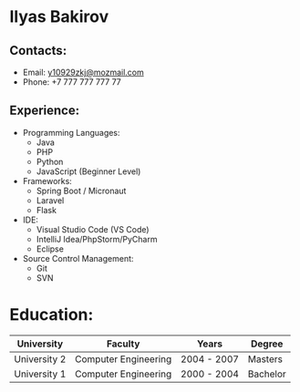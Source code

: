 # Ilyas Bakirov
 ## Contacts:
* Email: y10929zkj@mozmail.com
* Phone: +7 777 777 777 77
## Experience:

* Programming Languages:
  - Java
  - PHP
  - Python
  - JavaScript (Beginner Level)
* Frameworks:
  - Spring Boot / Micronaut
  - Laravel
  - Flask
* IDE:
  - Visual Studio Code (VS Code)
  - IntelliJ Idea/PhpStorm/PyCharm
  - Eclipse
* Source Control Management:
  - Git
  - SVN

# Education:

| University | Faculty | Years | Degree |
|--|--|--|--|
| University 2 | Computer Engineering | 2004 - 2007 | Masters |
| University 1 | Computer Engineering | 2000 - 2004 | Bachelor |
